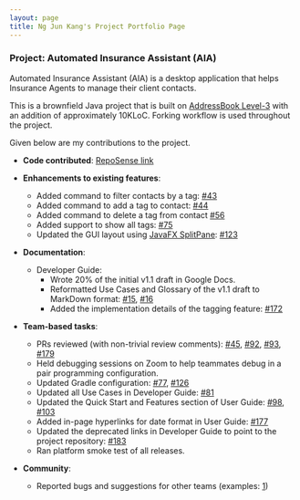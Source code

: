 ```yaml
---
layout: page
title: Ng Jun Kang's Project Portfolio Page
---
```


### Project: Automated Insurance Assistant (AIA)

Automated Insurance Assistant (AIA) is a desktop application that helps Insurance Agents to manage their client contacts.

This is a brownfield Java project that is built on [AddressBook Level-3](https://github.com/se-edu/addressbook-level3)
with an addition of approximately 10KLoC. Forking workflow is used throughout the project.

Given below are my contributions to the project.

* **Code contributed**: [RepoSense link](https://nus-cs2103-ay2122s2.github.io/tp-dashboard/?search=ngjunkang&breakdown=true&sort=groupTitle&sortWithin=title&since=2022-02-18&timeframe=commit&mergegroup=&groupSelect=groupByRepos&checkedFileTypes=docs~functional-code~test-code~other)

* **Enhancements to existing features**:
    * Added command to filter contacts by a tag: [\#43](https://github.com/AY2122S2-CS2103T-T17-3/tp/pull/43)
    * Added command to add a tag to contact: [\#44](https://github.com/AY2122S2-CS2103T-T17-3/tp/pull/44)
    * Added command to delete a tag from contact [\#56](https://github.com/AY2122S2-CS2103T-T17-3/tp/pull/56)
    * Added support to show all tags: [\#75](https://github.com/AY2122S2-CS2103T-T17-3/tp/pull/75)
    * Updated the GUI layout using [JavaFX SplitPane](https://docs.oracle.com/javase/8/javafx/api/javafx/scene/control/SplitPane.html): [\#123](https://github.com/AY2122S2-CS2103T-T17-3/tp/pull/123)

* **Documentation**:
    * Developer Guide:
        * Wrote 20% of the initial v1.1 draft in Google Docs.
        * Reformatted Use Cases and Glossary of the v1.1 draft to MarkDown format: [\#15](https://github.com/AY2122S2-CS2103T-T17-3/tp/pull/15), [\#16](https://github.com/AY2122S2-CS2103T-T17-3/tp/pull/16)
        * Added the implementation details of the tagging feature: [\#172](https://github.com/AY2122S2-CS2103T-T17-3/tp/pull/172)

* **Team-based tasks**:
    * PRs reviewed (with non-trivial review comments): [\#45](https://github.com/AY2122S2-CS2103T-T17-3/tp/pull/45), [\#92](https://github.com/AY2122S2-CS2103T-T17-3/tp/pull/92), [\#93](https://github.com/AY2122S2-CS2103T-T17-3/tp/pull/93), [\#179](https://github.com/AY2122S2-CS2103T-T17-3/tp/pull/179)
    * Held debugging sessions on Zoom to help teammates debug in a pair programming configuration.
    * Updated Gradle configuration: [\#77](https://github.com/AY2122S2-CS2103T-T17-3/tp/pull/77), [\#126](https://github.com/AY2122S2-CS2103T-T17-3/tp/pull/126)
    * Updated all Use Cases in Developer Guide: [\#81](https://github.com/AY2122S2-CS2103T-T17-3/tp/pull/81)
    * Updated the Quick Start and Features section of User Guide: [\#98](https://github.com/AY2122S2-CS2103T-T17-3/tp/pull/98), [\#103](https://github.com/AY2122S2-CS2103T-T17-3/tp/pull/103)
    * Added in-page hyperlinks for date format in User Guide: [\#177](https://github.com/AY2122S2-CS2103T-T17-3/tp/pull/177)
    * Updated the deprecated links in Developer Guide to point to the project repository: [\#183](https://github.com/AY2122S2-CS2103T-T17-3/tp/pull/183)
    * Ran platform smoke test of all releases.

* **Community**:
    * Reported bugs and suggestions for other teams (examples: [1](https://github.com/ngjunkang/ped/issues))
